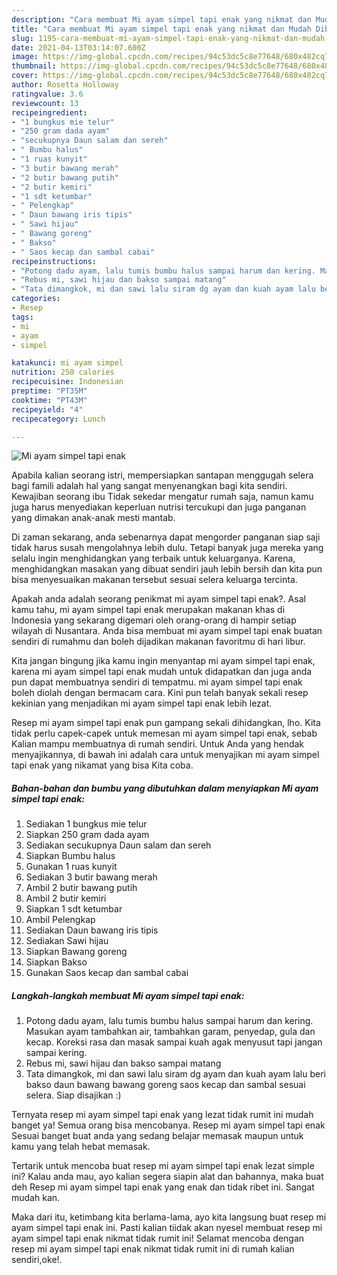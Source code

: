 ```yaml
---
description: "Cara membuat Mi ayam simpel tapi enak yang nikmat dan Mudah Dibuat"
title: "Cara membuat Mi ayam simpel tapi enak yang nikmat dan Mudah Dibuat"
slug: 1195-cara-membuat-mi-ayam-simpel-tapi-enak-yang-nikmat-dan-mudah-dibuat
date: 2021-04-13T03:14:07.600Z
image: https://img-global.cpcdn.com/recipes/94c53dc5c8e77648/680x482cq70/mi-ayam-simpel-tapi-enak-foto-resep-utama.jpg
thumbnail: https://img-global.cpcdn.com/recipes/94c53dc5c8e77648/680x482cq70/mi-ayam-simpel-tapi-enak-foto-resep-utama.jpg
cover: https://img-global.cpcdn.com/recipes/94c53dc5c8e77648/680x482cq70/mi-ayam-simpel-tapi-enak-foto-resep-utama.jpg
author: Rosetta Holloway
ratingvalue: 3.6
reviewcount: 13
recipeingredient:
- "1 bungkus mie telur"
- "250 gram dada ayam"
- "secukupnya Daun salam dan sereh"
- " Bumbu halus"
- "1 ruas kunyit"
- "3 butir bawang merah"
- "2 butir bawang putih"
- "2 butir kemiri"
- "1 sdt ketumbar"
- " Pelengkap"
- " Daun bawang iris tipis"
- " Sawi hijau"
- " Bawang goreng"
- " Bakso"
- " Saos kecap dan sambal cabai"
recipeinstructions:
- "Potong dadu ayam, lalu tumis bumbu halus sampai harum dan kering. Masukan ayam tambahkan air, tambahkan garam, penyedap, gula dan kecap. Koreksi rasa dan masak sampai kuah agak menyusut tapi jangan sampai kering."
- "Rebus mi, sawi hijau dan bakso sampai matang"
- "Tata dimangkok, mi dan sawi lalu siram dg ayam dan kuah ayam lalu beri bakso daun bawang bawang goreng saos kecap dan sambal sesuai selera. Siap disajikan :)"
categories:
- Resep
tags:
- mi
- ayam
- simpel

katakunci: mi ayam simpel 
nutrition: 250 calories
recipecuisine: Indonesian
preptime: "PT35M"
cooktime: "PT43M"
recipeyield: "4"
recipecategory: Lunch

---
```



![Mi ayam simpel tapi enak](https://img-global.cpcdn.com/recipes/94c53dc5c8e77648/680x482cq70/mi-ayam-simpel-tapi-enak-foto-resep-utama.jpg)

Apabila kalian seorang istri, mempersiapkan santapan menggugah selera bagi famili adalah hal yang sangat menyenangkan bagi kita sendiri. Kewajiban seorang ibu Tidak sekedar mengatur rumah saja, namun kamu juga harus menyediakan keperluan nutrisi tercukupi dan juga panganan yang dimakan anak-anak mesti mantab.

Di zaman  sekarang, anda sebenarnya dapat mengorder panganan siap saji tidak harus susah mengolahnya lebih dulu. Tetapi banyak juga mereka yang selalu ingin menghidangkan yang terbaik untuk keluarganya. Karena, menghidangkan masakan yang dibuat sendiri jauh lebih bersih dan kita pun bisa menyesuaikan makanan tersebut sesuai selera keluarga tercinta. 



Apakah anda adalah seorang penikmat mi ayam simpel tapi enak?. Asal kamu tahu, mi ayam simpel tapi enak merupakan makanan khas di Indonesia yang sekarang digemari oleh orang-orang di hampir setiap wilayah di Nusantara. Anda bisa membuat mi ayam simpel tapi enak buatan sendiri di rumahmu dan boleh dijadikan makanan favoritmu di hari libur.

Kita jangan bingung jika kamu ingin menyantap mi ayam simpel tapi enak, karena mi ayam simpel tapi enak mudah untuk didapatkan dan juga anda pun dapat membuatnya sendiri di tempatmu. mi ayam simpel tapi enak boleh diolah dengan bermacam cara. Kini pun telah banyak sekali resep kekinian yang menjadikan mi ayam simpel tapi enak lebih lezat.

Resep mi ayam simpel tapi enak pun gampang sekali dihidangkan, lho. Kita tidak perlu capek-capek untuk memesan mi ayam simpel tapi enak, sebab Kalian mampu membuatnya di rumah sendiri. Untuk Anda yang hendak menyajikannya, di bawah ini adalah cara untuk menyajikan mi ayam simpel tapi enak yang nikamat yang bisa Kita coba.

<!--inarticleads1-->

##### Bahan-bahan dan bumbu yang dibutuhkan dalam menyiapkan Mi ayam simpel tapi enak:

1. Sediakan 1 bungkus mie telur
1. Siapkan 250 gram dada ayam
1. Sediakan secukupnya Daun salam dan sereh
1. Siapkan  Bumbu halus
1. Gunakan 1 ruas kunyit
1. Sediakan 3 butir bawang merah
1. Ambil 2 butir bawang putih
1. Ambil 2 butir kemiri
1. Siapkan 1 sdt ketumbar
1. Ambil  Pelengkap
1. Sediakan  Daun bawang iris tipis
1. Sediakan  Sawi hijau
1. Siapkan  Bawang goreng
1. Siapkan  Bakso
1. Gunakan  Saos kecap dan sambal cabai




<!--inarticleads2-->

##### Langkah-langkah membuat Mi ayam simpel tapi enak:

1. Potong dadu ayam, lalu tumis bumbu halus sampai harum dan kering. Masukan ayam tambahkan air, tambahkan garam, penyedap, gula dan kecap. Koreksi rasa dan masak sampai kuah agak menyusut tapi jangan sampai kering.
1. Rebus mi, sawi hijau dan bakso sampai matang
1. Tata dimangkok, mi dan sawi lalu siram dg ayam dan kuah ayam lalu beri bakso daun bawang bawang goreng saos kecap dan sambal sesuai selera. Siap disajikan :)




Ternyata resep mi ayam simpel tapi enak yang lezat tidak rumit ini mudah banget ya! Semua orang bisa mencobanya. Resep mi ayam simpel tapi enak Sesuai banget buat anda yang sedang belajar memasak maupun untuk kamu yang telah hebat memasak.

Tertarik untuk mencoba buat resep mi ayam simpel tapi enak lezat simple ini? Kalau anda mau, ayo kalian segera siapin alat dan bahannya, maka buat deh Resep mi ayam simpel tapi enak yang enak dan tidak ribet ini. Sangat mudah kan. 

Maka dari itu, ketimbang kita berlama-lama, ayo kita langsung buat resep mi ayam simpel tapi enak ini. Pasti kalian tiidak akan nyesel membuat resep mi ayam simpel tapi enak nikmat tidak rumit ini! Selamat mencoba dengan resep mi ayam simpel tapi enak nikmat tidak rumit ini di rumah kalian sendiri,oke!.

